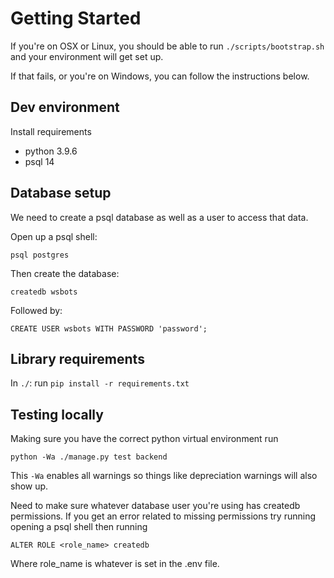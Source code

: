 # Getting Started

If you're on OSX or Linux, you should be able to run `./scripts/bootstrap.sh` and your environment will get set up.

If that fails, or you're on Windows, you can follow the instructions below.

## Dev environment

Install requirements
- python 3.9.6
- psql 14

## Database setup

We need to create a psql database as well as a user to access that data.

Open up a psql shell:

```
psql postgres
```

Then create the database:

```
createdb wsbots
```

Followed by:

```
CREATE USER wsbots WITH PASSWORD 'password';
```

## Library requirements

In `./`: run `pip install -r requirements.txt`

## Testing locally

Making sure you have the correct python virtual environment run 

`python -Wa ./manage.py test backend`


This `-Wa` enables all warnings so things like depreciation warnings will also show up. 

Need to make sure whatever database user you're using has createdb permissions.
If you get an error related to missing permissions try running opening a psql shell then running

`ALTER ROLE <role_name> createdb`

Where role_name is whatever is set in the .env file. 
